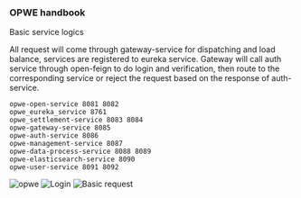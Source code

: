 ### OPWE handbook
Basic service logics

All request will come through gateway-service for dispatching and load balance, services are registered to eureka service. Gateway will call auth service through open-feign to do login and verification, then route to the corresponding service or reject the request based on the response of auth-service.
```
opwe-open-service 8081 8082
opwe_eureka_service 8761
opwe_settlement-service 8083 8084
opwe-gateway-service 8085
opwe-auth-service 8086
opwe-management-service 8087
opwe-data-process-service 8088 8089
opwe-elasticsearch-service 8090
opwe-user-service 8091 8092
```


![opwe](https://github.com/user-attachments/assets/732bd802-62cb-445e-be4d-0b32647cd78e)
![Login](https://github.com/user-attachments/assets/b83daae3-bcc4-43eb-b2f1-fe66e58e6448)
![Basic request](https://github.com/user-attachments/assets/aa6c3825-d246-4bcc-93fb-68b9eb86a510)

